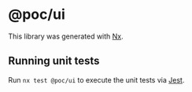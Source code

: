 # @poc/ui

This library was generated with [Nx](https://nx.dev).

## Running unit tests

Run `nx test @poc/ui` to execute the unit tests via [Jest](https://jestjs.io).
